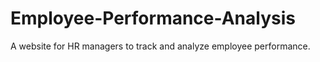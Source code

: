 # Employee-Performance-Analysis
A website for HR managers to track and analyze employee performance.
